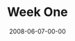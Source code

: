 ---
layout: message
category: message
series: "Pride"
title: "Week One"
date: 2008-06-07-00-00
message_id: 501
notes-description: "Study Notes for Pride (Week One)."
notes: "http://s3.amazonaws.com/crossroads-media/documents/SN_06-08-08.pdf"
notes-title: "Pride&#58; Week One (Study Notes)"
description: "Pride can take root in subtle, sinister ways in our lives. In this talk, Brian Wells discusses a few of the tactics he's found helpful in battling the roots of pride."
video: "http://s3.amazonaws.com/crossroads-media/messages/video/Pride1.mp4"
video-duration: "53:13"
yt-video-id: "7Ofd4H-npzc"
video-image: "http://s3.amazonaws.com/crossroads-media/images/Pride1-still.jpg"
program: "http://s3.amazonaws.com/crossroads-media/documents/0607_08Program.pdf"
sc-permalink-url: "http://soundcloud.com/crdschurch/pride-week-one"
audio: "http://s3.amazonaws.com/crossroads-media/messages/audio/Pride_01_06-08-08_Wells_webaudio.mp3"
audio-duration: "41:40"
tag: 
 - pride
 - wells
 - work
 - brian-wells
explicit: false
---